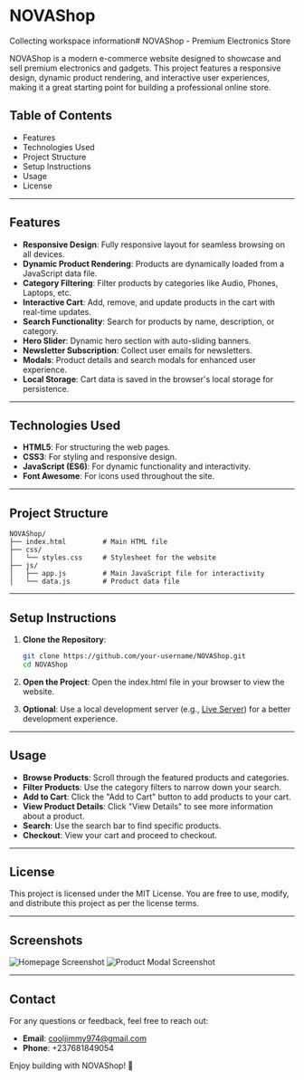 # NOVAShop
Collecting workspace information# NOVAShop - Premium Electronics Store

NOVAShop is a modern e-commerce website designed to showcase and sell premium electronics and gadgets. This project features a responsive design, dynamic product rendering, and interactive user experiences, making it a great starting point for building a professional online store.

## Table of Contents

- Features
- Technologies Used
- Project Structure
- Setup Instructions
- Usage
- License

---

## Features

- **Responsive Design**: Fully responsive layout for seamless browsing on all devices.
- **Dynamic Product Rendering**: Products are dynamically loaded from a JavaScript data file.
- **Category Filtering**: Filter products by categories like Audio, Phones, Laptops, etc.
- **Interactive Cart**: Add, remove, and update products in the cart with real-time updates.
- **Search Functionality**: Search for products by name, description, or category.
- **Hero Slider**: Dynamic hero section with auto-sliding banners.
- **Newsletter Subscription**: Collect user emails for newsletters.
- **Modals**: Product details and search modals for enhanced user experience.
- **Local Storage**: Cart data is saved in the browser's local storage for persistence.

---

## Technologies Used

- **HTML5**: For structuring the web pages.
- **CSS3**: For styling and responsive design.
- **JavaScript (ES6)**: For dynamic functionality and interactivity.
- **Font Awesome**: For icons used throughout the site.

---

## Project Structure

```
NOVAShop/
├── index.html         # Main HTML file
├── css/
│   └── styles.css     # Stylesheet for the website
├── js/
│   ├── app.js         # Main JavaScript file for interactivity
│   └── data.js        # Product data file
```

---

## Setup Instructions

1. **Clone the Repository**:
   ```bash
   git clone https://github.com/your-username/NOVAShop.git
   cd NOVAShop
   ```

2. **Open the Project**:
   Open the index.html file in your browser to view the website.

3. **Optional**:
   Use a local development server (e.g., [Live Server](https://marketplace.visualstudio.com/items?itemName=ritwickdey.LiveServer)) for a better development experience.

---

## Usage

- **Browse Products**: Scroll through the featured products and categories.
- **Filter Products**: Use the category filters to narrow down your search.
- **Add to Cart**: Click the "Add to Cart" button to add products to your cart.
- **View Product Details**: Click "View Details" to see more information about a product.
- **Search**: Use the search bar to find specific products.
- **Checkout**: View your cart and proceed to checkout.

---

## License

This project is licensed under the MIT License. You are free to use, modify, and distribute this project as per the license terms.

---

## Screenshots

![Homepage Screenshot](https://via.placeholder.com/800x400?text=Homepage+Screenshot)
![Product Modal Screenshot](https://via.placeholder.com/800x400?text=Product+Modal+Screenshot)

---

## Contact

For any questions or feedback, feel free to reach out:

- **Email**: cooljimmy974@gmail.com
- **Phone**: +237681849054

Enjoy building with NOVAShop! 🎉
